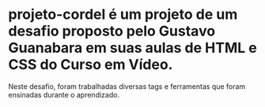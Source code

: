 # projeto-cordel é um projeto de um desafio proposto pelo Gustavo Guanabara em suas aulas de HTML e CSS do Curso em Vídeo.

Neste desafio, foram trabalhadas diversas tags e ferramentas que foram ensinadas durante o aprendizado.
